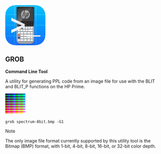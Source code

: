 <img src="https://raw.githubusercontent.com/Insoft-UK/PrimeSDK/main/assets/PrimeSDK.png" style="width: 128px" />

## GROB
**Command Line Tool**

A utility for generating PPL code from an image file for use with the BLIT and BLIT_P functions on the HP Prime.

<img width="64" height="64" src="https://github.com/Insoft-UK/PrimeSDK/blob/main/assets/spectrum-8bit.png" >

```
grob spectrum-8bit.bmp -G1
```

> [!NOTE]
The only image file format currently supported by this utility tool is the Bitmap (BMP) format, with 1-bit, 4-bit, 8-bit, 16-bit, or 32-bit color depth.


